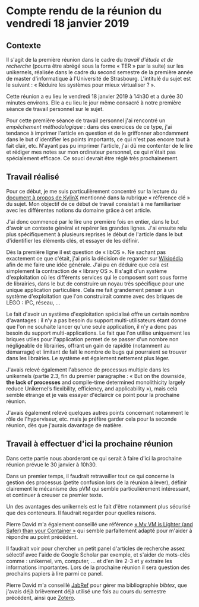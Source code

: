 # Compte rendu de la réunion du vendredi 18 janvier 2019

## Contexte

Il s'agit de la première réunion dans le cadre du *travail d'étude et de
recherche* (pourra être abrégé sous la forme « TER » par la suite) sur les
unikernels, réalisée dans le cadre du second semestre de la première année de
master d'informatique à l'Université de Strasbourg. L'intitulé du sujet est le
suivant : « Réduire les systèmes pour mieux virtualiser ? ».

Cette réunion a eu lieu le vendredi 18 janvier 2019 à 14h30 et a durée 30
minutes environs. Elle a eu lieu le jour même consacré à notre première séance
de travail personnel sur le sujet.

Pour cette première séance de travail personnel j'ai rencontré un *empêchement
méthodologique* : dans des exercices de ce type, j'ai tendance à imprimer
l'article en question et de le griffonner abondamment dans le but d'identifier
les points importants, ce qui n'est pas encore tout à fait clair, etc. N'ayant
pas pu imprimer l'article, j'ai dû me contenter de le lire et rédiger mes notes
sur mon ordinateur personnel, ce qui n'était pas spécialement efficace. Ce souci
devrait être réglé très prochainement.

## Travail réalisé

Pour ce début, je me suis particulièrement concentré sur la lecture du [document
à propos de
KylinX](https://www.usenix.org/system/files/conference/atc18/atc18-zhang-yiming.pdf)
mentionné dans la rubrique « référence clé » du sujet. Mon objectif de ce début
de travail consistait à me familiariser avec les différentes notions du domaine
grâce à cet article.

J'ai donc commencé par le lire une première fois en entier, dans le but d'avoir
un contexte général et repérer les grandes lignes. J'ai ensuite relu plus
spécifiquement à plusieurs reprises le début de l'article dans le but
d'identifier les éléments clés, et essayer de les définir.

Dès la première ligne il est question de « libOS ». Ne sachant pas exactement ce
que c'était, j'ai pris la décision de regarder sur
[Wikipédia](https://en.wikipedia.org/wiki/Operating_system#Library) afin de me
faire une idée générale. J'ai pu en déduire que cela est simplement la
contraction de « library OS ». Il s'agit d'un système d'exploitation où les
différents services qui le composent sont sous forme de librairies, dans le but
de construire un noyau très spécifique pour une unique application particulière.
Cela me fait grandement penser à un système d'exploitation que l'on construirait
comme avec des briques de LEGO : IPC, réseau, ...

Le fait d'avoir un système d'exploitation spécialisé offre un certain nombre
d'avantages : il n'y a pas besoin du support multi-utilisateurs étant donné que
l'on ne souhaite lancer qu'une seule application, il n'y a donc pas besoin du
support multi-applications. Le fait que l'on utilise uniquement les briques
utiles pour l'application permet de se passer d'un nombre non négligeable de
librairies, offrant un gain de rapidité (notamment au démarrage) et limitant de
fait le nombre de bugs qui pourraient se trouver dans les librairies. Le système
est également nettement plus léger.

J'avais relevé également l'absence de processus multiple dans les unikernels
(partie 2.3, fin du premier paragraphe : « But on the downside, **the lack of
processes** and compile-time determined monolithicity largely reduce Unikernel’s
flexibility, efficiency, and applicability »), mais cela semble étrange et je
vais essayer d'éclaircir ce point pour la prochaine réunion.

J'avais également relevé quelques autres points concernant notamment le rôle de
l'hyperviseur, etc. mais je préfère garder cela pour la seconde réunion, dès que
j'aurais davantage de matière.

## Travail à effectuer d'ici la prochaine réunion

Dans cette partie nous aborderont ce qui serait à faire d'ici la prochaine
réunion prévue le 30 janvier à 10h30.

Dans un premier temps, il faudrait retravailler tout ce qui concerne la gestion
des processus (petite confusion lors de la réunion à lever), définir clairement
le mécanisme des pVM qui semble particulièrement intéressant, et continuer à
creuser ce premier texte.

Un des avantages des unikernels est le fait d'être notamment plus sécurisé que
des conteneurs. Il faudrait regarder pour quelles raisons.

Pierre David m'a également conseillé une référence [« My VM is Lighter (and
Safer) than your Container
»](http://delivery.acm.org/10.1145/3140000/3132763/p218-manco.pdf) qui semble
parfaitement adapté pour m'aider à répondre au point précédent.

Il faudrait voir pour chercher un petit panel d'articles de recherche assez
sélectif avec l'aide de Google Scholar par exemple, et s'aider de mots-clés
comme : unikernel, vm, computer, ... et d'en lire 2-3 et y extraire les
informations importantes. Lors de la prochaine réunion il sera question des
prochains papiers à lire parmi ce panel.

Pierre David m'a conseillé [JabRef](http://www.jabref.org/) pour gérer ma
bibliographie *bibtex*, que j'avais déjà brièvement déjà utilisé une fois au
cours du semestre précédent, ainsi que [Zotero](https://www.zotero.org/).
